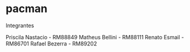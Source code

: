 # pacman

Integrantes

Priscila Nastacio - RM88849
Matheus Bellini - RM88111
Renato Esmail - RM86701
Rafael Bezerra - RM89202
